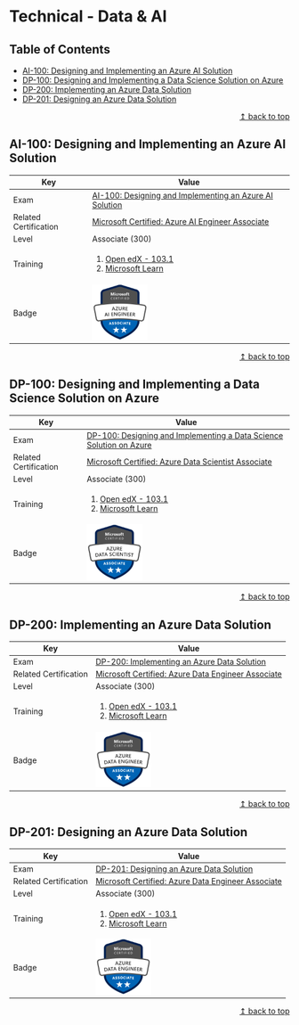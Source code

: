 # Technical - Data & AI

## Table of Contents
* [AI-100: Designing and Implementing an Azure AI Solution](#az-103-microsoft-azure-administrator)
* [DP-100: Designing and Implementing a Data Science Solution on Azure](#az-203-developing-solutions-for-microsoft-azure)
* [DP-200: Implementing an Azure Data Solution](#az-300-microsoft-azure-architect-technologies)
* [DP-201: Designing an Azure Data Solution](#az-301-microsoft-azure-architect-design)

<div align="right"><a href="#technical---azure">↥ back to top</a></div>

## AI-100: Designing and Implementing an Azure AI Solution

| Key | Value |
| ------------- | ------------- |
| Exam | [AI-100: Designing and Implementing an Azure AI Solution](https://www.microsoft.com/en-us/learning/exam-AI-100.aspx) |
| Related Certification | [Microsoft Certified: Azure AI Engineer Associate](https://www.microsoft.com/en-us/learning/azure-ai-engineer.aspx) |
| Level | Associate (300) |
| Training | <ol><li><a href="https://aka.ms/openedx-AZ-103.1-about">Open edX - 103.1</a></li><li><a href="https://docs.microsoft.com/en-us/learn/browse/?products=azure&resource_type=learning%20path&roles=administrator">Microsoft Learn</a></li></ol> |
| Badge | <img src="../images/badge-azure-ai-engineer.png" alt="Azure AI Engineer Associate" width="100px">  |

<div align="right"><a href="#technical---azure">↥ back to top</a></div>

## DP-100: Designing and Implementing a Data Science Solution on Azure

| Key | Value |
| ------------- | ------------- |
| Exam | [DP-100: Designing and Implementing a Data Science Solution on Azure](https://www.microsoft.com/en-us/learning/exam-dp-100.aspx) |
| Related Certification | [Microsoft Certified: Azure Data Scientist Associate](https://www.microsoft.com/en-us/learning/azure-data-scientist.aspx) |
| Level | Associate (300) |
| Training | <ol><li><a href="https://aka.ms/openedx-AZ-103.1-about">Open edX - 103.1</a></li><li><a href="https://docs.microsoft.com/en-us/learn/browse/?products=azure&resource_type=learning%20path&roles=administrator">Microsoft Learn</a></li></ol> |
| Badge | <img src="../images/badge-azure-data-scientist.png" alt="Azure Data Scientist Associate" width="100px">  |

<div align="right"><a href="#technical---azure">↥ back to top</a></div>

## DP-200: Implementing an Azure Data Solution

| Key | Value |
| ------------- | ------------- |
| Exam | [DP-200: Implementing an Azure Data Solution](https://www.microsoft.com/en-us/learning/exam-dp-200.aspx) |
| Related Certification | [Microsoft Certified: Azure Data Engineer Associate](https://www.microsoft.com/en-us/learning/azure-data-engineer.aspx) |
| Level | Associate (300) |
| Training | <ol><li><a href="https://aka.ms/openedx-AZ-103.1-about">Open edX - 103.1</a></li><li><a href="https://docs.microsoft.com/en-us/learn/browse/?products=azure&resource_type=learning%20path&roles=administrator">Microsoft Learn</a></li></ol> |
| Badge | <img src="../images/badge-azure-data-engineer.png" alt="Azure Data Engineer Associate" width="100px">  |

<div align="right"><a href="#technical---azure">↥ back to top</a></div>

## DP-201: Designing an Azure Data Solution

| Key | Value |
| ------------- | ------------- |
| Exam | [DP-201: Designing an Azure Data Solution](https://www.microsoft.com/en-us/learning/exam-dp-201.aspx) |
| Related Certification | [Microsoft Certified: Azure Data Engineer Associate](https://www.microsoft.com/en-us/learning/azure-data-engineer.aspx) |
| Level | Associate (300) |
| Training | <ol><li><a href="https://aka.ms/openedx-AZ-103.1-about">Open edX - 103.1</a></li><li><a href="https://docs.microsoft.com/en-us/learn/browse/?products=azure&resource_type=learning%20path&roles=administrator">Microsoft Learn</a></li></ol> |
| Badge | <img src="../images/badge-azure-data-engineer.png" alt="Azure Data Engineer Associate" width="100px">  |

<div align="right"><a href="#technical---azure">↥ back to top</a></div>